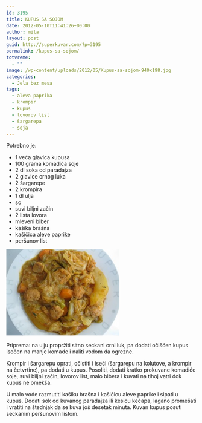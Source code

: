 ```yaml
---
id: 3195
title: KUPUS SA SOJOM
date: 2012-05-10T11:41:26+00:00
author: mila
layout: post
guid: http://superkuvar.com/?p=3195
permalink: /kupus-sa-sojom/
totvreme:
  - ""
image: /wp-content/uploads/2012/05/Kupus-sa-sojom-940x198.jpg
categories:
  - Jela bez mesa
tags:
  - aleva paprika
  - krompir
  - kupus
  - lovorov list
  - šargarepa
  - soja
---
```

Potrebno je:

  * 1 veća glavica kupusa
  * 100 grama komadića soje
  * 2 dl soka od paradajza
  * 2 glavice crnog luka
  * 2 šargarepe
  * 2 krompira
  * 1 dl ulja
  * so
  * suvi biljni začin
  * 2 lista lovora
  * mleveni biber
  * kašika brašna
  * kašičica aleve paprike
  * peršunov list

<img class="alignnone size-medium wp-image-3197" title="Kupus sa sojom" src="/wp-content/uploads/2012/05/Kupus-sa-sojom-e1336649862385-300x228.jpg" alt="" width="300" height="228" /> 

Priprema: na ulju propržiti sitno seckani crni luk, pa dodati očišćen kupus isečen na manje komade i naliti vodom da ogrezne.

Krompir i šargarepu oprati, očistiti i iseći (šargarepu na kolutove, a krompir na četvrtine), pa dodati u kupus. Posoliti, dodati kratko prokuvane komadiće soje, suvi biljni začin, lovorov list, malo bibera i kuvati na tihoj vatri dok kupus ne omekša.

U malo vode razmutiti kašiku brašna i kašičicu aleve paprike i sipati u kupus. Dodati sok od kuvanog paradajza ili kesicu kečapa, lagano promešati i vratiti na štednjak da se kuva još desetak minuta. Kuvan kupus posuti seckanim peršunovim listom.